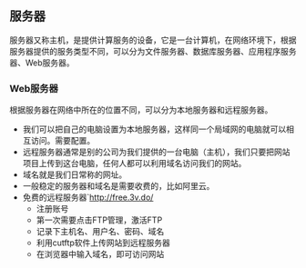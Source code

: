 ## 服务器

服务器又称主机，是提供计算服务的设备，它是一台计算机，在网络环境下，根据服务器提供的服务类型不同，可以分为文件服务器、数据库服务器、应用程序服务器、Web服务器。

### Web服务器

根据服务器在网络中所在的位置不同，可以分为本地服务器和远程服务器。

- 我们可以把自己的电脑设置为本地服务器，这样同一个局域网的电脑就可以相互访问。需要配置。
- 远程服务器通常是别的公司为我们提供的一台电脑（主机），我们只要把网站项目上传到这台电脑，任何人都可以利用域名访问我们的网站。
- 域名就是我们日常称的网址。
- 一般稳定的服务器和域名是需要收费的，比如阿里云。
- 免费的远程服务器`http://free.3v.do/
  - 注册账号
  - 第一次需要点击FTP管理，激活FTP
  - 记录下主机名、用户名、密码、域名
  - 利用cutftp软件上传网站到远程服务器
  - 在浏览器中输入域名，即可访问网站